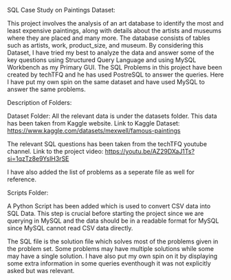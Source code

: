 SQL Case Study on Paintings Dataset:

This project involves the analysis of an art database to identify the most and least expensive paintings, along with details about the artists and museums where they are placed and many more. 
The database consists of tables such as artists, work, product_size, and museum.
By considering this Dataset, I have tried my best to analyze the data and answer some of the key questions using Structured Query Language and using MySQL Workbench as my Primary GUI. 
The SQL Problems in this project have been created by techTFQ and he has used PostreSQL to answer the queries. 
Here I have put my own spin on the same dataset and have used MySQL to answer the same problems.

Description of Folders: 

Dataset Folder: 
All the relevant data is under the datasets folder. This data has been taken from Kaggle website.
Link to Kaggle Dataset: https://www.kaggle.com/datasets/mexwell/famous-paintings

The relevant SQL questions has been taken from the techTFQ youtube channel. 
Link to the project video: https://youtu.be/AZ29DXaJ1Ts?si=1qzTz8e9YslH3rSE

I have also added the list of problems as a seperate file as well for reference.

Scripts Folder: 

A Python Script has been added which is used to convert CSV data into SQL Data. 
This step is crucial before starting the project since we are querying in MySQL and the data should be in a readable format for MySQL since MySQL cannot read CSV data directly.

The SQL file is the solution file which solves most of the problems given in the problem set. Some problems may have multiple solutions while some may have a single solution. 
I have also put my own spin on it by displaying some extra information in some queries eventhough it was not explicitly asked but was relevant.

